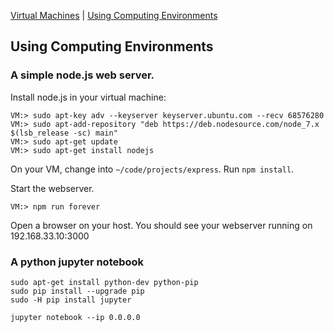[Virtual Machines](VM.md) | [Using Computing Environments](CE.md) 

## Using Computing Environments


### A simple node.js web server.


Install node.js in your virtual machine:

```
VM:> sudo apt-key adv --keyserver keyserver.ubuntu.com --recv 68576280
VM:> sudo apt-add-repository "deb https://deb.nodesource.com/node_7.x $(lsb_release -sc) main"
VM:> sudo apt-get update
VM:> sudo apt-get install nodejs
```

On your VM, change into `~/code/projects/express`. Run `npm install`.

Start the webserver.

```
VM:> npm run forever
```

Open a browser on your host. You should see your webserver running on 192.168.33.10:3000

### A python jupyter notebook

```
sudo apt-get install python-dev python-pip
sudo pip install --upgrade pip 
sudo -H pip install jupyter

jupyter notebook --ip 0.0.0.0
```
